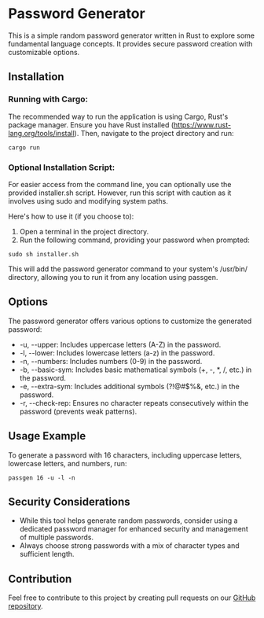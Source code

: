 # Password Generator

This is a simple random password generator written in Rust to explore some fundamental language concepts. It provides
secure password creation with customizable options.

## Installation

### Running with Cargo:

The recommended way to run the application is using Cargo, Rust's package manager. Ensure you have Rust
installed (https://www.rust-lang.org/tools/install). Then, navigate to the project directory and run:

```shell
cargo run
```

### Optional Installation Script:

For easier access from the command line, you can optionally use the provided installer.sh script. However, run this
script with caution as it involves using sudo and modifying system paths.

Here's how to use it (if you choose to):

1. Open a terminal in the project directory.
2. Run the following command, providing your password when prompted:

```shell
sudo sh installer.sh
```

This will add the password generator command to your system's /usr/bin/ directory, allowing you to run it from any
location using passgen.

## Options

The password generator offers various options to customize the generated password:

* -u, --upper: Includes uppercase letters (A-Z) in the password.
* -l, --lower: Includes lowercase letters (a-z) in the password.
* -n, --numbers: Includes numbers (0-9) in the password.
* -b, --basic-sym: Includes basic mathematical symbols (+, -, *, /, etc.) in the password.
* -e, --extra-sym: Includes additional symbols (?!@#$%&, etc.) in the password.
* -r, --check-rep: Ensures no character repeats consecutively within the password (prevents weak patterns).

## Usage Example

To generate a password with 16 characters, including uppercase letters, lowercase letters, and numbers, run:

```shell
passgen 16 -u -l -n
```

## Security Considerations

* While this tool helps generate random passwords, consider using a dedicated password manager for enhanced security and
  management of multiple passwords.
* Always choose strong passwords with a mix of character types and sufficient length.

## Contribution

Feel free to contribute to this project by creating pull requests on
our [GitHub repository](https://github.com/hazardous-sun/password-generator.git).
